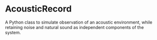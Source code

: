 # AcousticRecord
A Python class to simulate observation of an acoustic environment, while retaining noise and natural sound as independent components of the system.
